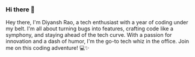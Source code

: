 ### Hi there 👋
Hey there, I'm Diyansh Rao, a tech enthusiast with a year of coding under my belt. I'm all about turning bugs into features, crafting code like a symphony, and staying ahead of the tech curve. With a passion for innovation and a dash of humor, I'm the go-to tech whiz in the office. Join me on this coding adventure! 💻✨
<!--
**DiyanshRao/DiyanshRao** is a ✨ _special_ ✨ repository because its `README.md` (this file) appears on your GitHub profile.

Here are some ideas to get you started:

- 🔭 I’m currently working on ...
- 🌱 I’m currently learning ...
- 👯 I’m looking to collaborate on ...
- 🤔 I’m looking for help with ...
- 💬 Ask me about ...
- 📫 How to reach me: ...
- 😄 Pronouns: ...
- ⚡ Fun fact: ...
-->
